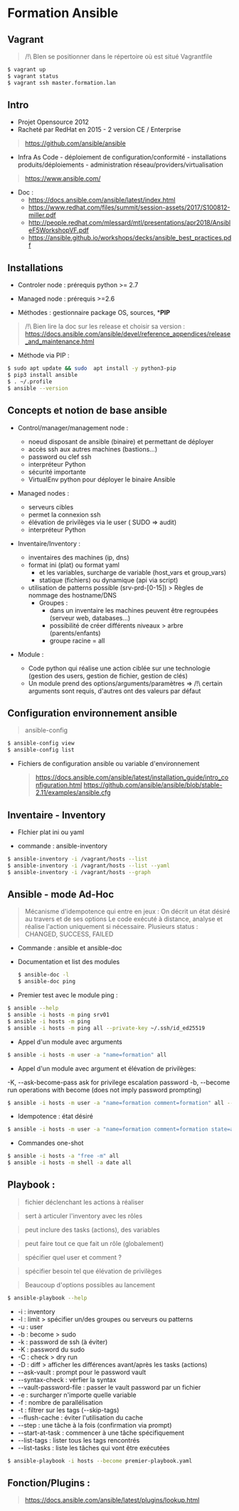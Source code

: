 # Formation Ansible

## Vagrant

> /!\ BIen se positionner dans le répertoire où est situé Vagrantfile

```bash
$ vagrant up
$ vagrant status
$ vagrant ssh master.formation.lan
```

## Intro

- Projet Opensource 2012
- Racheté par RedHat en 2015 - 2 version CE / Enterprise

> https://github.com/ansible/ansible

- Infra As Code - déploiement de configuration/conformité - installations produits/déploiements - administration réseau/providers/virtualisation

> https://www.ansible.com/

- Doc : 
  - https://docs.ansible.com/ansible/latest/index.html
  - https://www.redhat.com/files/summit/session-assets/2017/S100812-miller.pdf
  - http://people.redhat.com/mlessard/mtl/presentations/apr2018/AnsibleF5WorkshopVF.pdf
  - https://ansible.github.io/workshops/decks/ansible_best_practices.pdf



## Installations

- Controler node : prérequis python >= 2.7
- Managed node : prérequis >=2.6

- Méthodes : gestionnaire package OS, sources, ***PIP**

> /!\ Bien lire la doc sur les release et choisir sa version :  https://docs.ansible.com/ansible/devel/reference_appendices/release_and_maintenance.html


- Méthode via PIP :

```bash
$ sudo apt update && sudo  apt install -y python3-pip
$ pip3 install ansible
$ . ~/.profile
$ ansible --version
```

## Concepts et notion de base ansible 

* Control/manager/management node :
  - noeud disposant de ansible (binaire) et permettant de déployer
  - accès ssh aux autres machines (bastions...)
  - password ou clef ssh
  - interpréteur Python
  - sécurité importante
  - VirtualEnv python pour déployer le binaire Ansible

* Managed nodes :
  - serveurs cibles
  - permet la connexion ssh
  - élévation de privilèges via le user ( SUDO => audit)
  - interpréteur Python

* Inventaire/Inventory :
  - inventaires des machines (ip, dns)
  - format ini (plat) ou format yaml
     - et les variables, surcharge de variable (host_vars et group_vars)
     - statique (fichiers) ou dynamique (api via script)
  - utilisation de patterns possible (srv-prd-[0-15])
         > Règles de nommage des hostname/DNS
     - Groupes : 
  	   * dans un inventaire les machines peuvent être regroupées (serveur web, databases...)
  	   * possibilité de créer différents niveaux > arbre (parents/enfants)
  	   * groupe racine = all

* Module :
  - Code python qui réalise une action ciblée sur une technologie (gestion des users, gestion de fichier, gestion de clés)
  - Un module prend des options/arguments/paramètres => /!\ certain arguments sont requis, d'autres ont des valeurs par défaut


## Configuration environnement ansible 

> ansible-config

```bash
$ ansible-config view
$ ansible-config list
```

- Fichiers de configuration ansible ou variable d'environnement

  > https://docs.ansible.com/ansible/latest/installation_guide/intro_configuration.html
  > https://github.com/ansible/ansible/blob/stable-2.11/examples/ansible.cfg


## Inventaire - Inventory

- FIchier plat ini ou yaml

- commande : ansible-inventory

```bash
$ ansible-inventory -i /vagrant/hosts --list
$ ansible-inventory -i /vagrant/hosts --list --yaml
$ ansible-inventory -i /vagrant/hosts --graph
```

## Ansible - mode Ad-Hoc

> Mécanisme d'idempotence qui entre en jeux : 
> On décrit un état désiré au travers et de ses options
> Le code exécuté à distance, analyse et réalise l'action uniquement si nécessaire. 
> Plusieurs status : CHANGED, SUCCESS, FAILED

- Commande : ansible et ansible-doc

- Documentation et list des modules

   ```bash
   $ ansible-doc -l
   $ ansible-doc ping
   ```

- Premier test avec le module ping :

```bash
$ ansible --help
$ ansible -i hosts -m ping srv01
$ ansible -i hosts -m ping
$ ansible -i hosts -m ping all --private-key ~/.ssh/id_ed25519
```

- Appel d'un module avec arguments

```bash
$ ansible -i hosts -m user -a "name=formation" all
```

- Appel d'un module avec argument et élévation de privilèges:


-K, --ask-become-pass
                        ask for privilege escalation password
  -b, --become          run operations with become (does not imply password prompting)


```bash
$ ansible -i hosts -m user -a "name=formation comment=formation" all --become --ask-become-pass
```

- Idempotence : état désiré

```bash
$ ansible -i hosts -m user -a "name=formation comment=formation state=absent" all -b -K
```

- Commandes one-shot

```bash
$ ansible -i hosts -a "free -m" all
$ ansible -i hosts -m shell -a date all
```


## Playbook :


> fichier déclenchant les actions à réaliser

> sert à articuler l'inventory avec les rôles

> peut inclure des tasks (actions), des variables

> peut faire tout ce que fait un rôle (globalement) 

>  spécifier quel user et comment ?

> spécifier besoin tel que élévation de privilèges


> Beaucoup d'options possibles au lancement

  ```bash
  $ ansible-playbook --help
  ```

  * -i : inventory
  * -l : limit > spécifier un/des groupes ou serveurs ou patterns
  * -u : user
  * -b : become > sudo
  * -k : password de ssh (à éviter)
  * -K : password du sudo
  * -C : check > dry run
  * -D : diff > afficher les différences avant/après les tasks (actions)
  * --ask-vault : prompt pour le password vault
  * --syntax-check : vérfier la syntax
  * --vault-password-file : passer le vault password par un fichier
  * -e : surcharger n'importe quelle variable
  * -f : nombre de parallélisation
  * -t : filtrer sur les tags (--skip-tags)
  * --flush-cache : éviter l'utilisation du cache
  * --step : une tâche à la fois (confirmation via prompt)
  * --start-at-task : commencer à une tâche spécifiquement
  * --list-tags : lister tous les tags rencontrés
  * --list-tasks : liste les tâches qui vont être exécutées

```bash
$ ansible-playbook -i hosts --become premier-playbook.yaml
```


## Fonction/Plugins :

> https://docs.ansible.com/ansible/latest/plugins/lookup.html